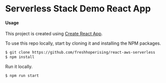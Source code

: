 # Serverless Stack Demo React App

#### Usage

This project is created using [Create React App](https://github.com/facebookincubator/create-react-app).

To use this repo locally, start by cloning it and installing the NPM packages.

``` bash
$ git clone https://github.com/freshhoperising/react-aws-serverless
$ npm install
```

Run it locally.

``` bash
$ npm run start
```

[Email]: mailto:freshhoperising@gmail.com
